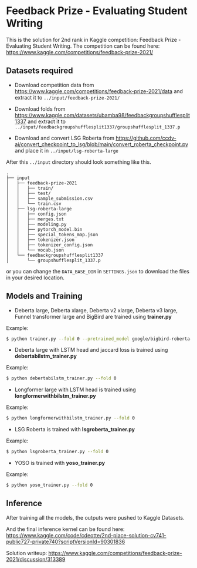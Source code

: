 # Feedback Prize - Evaluating Student Writing

This is the solution for 2nd rank in Kaggle competition: Feedback Prize - Evaluating Student Writing. The competition can be found here: https://www.kaggle.com/competitions/feedback-prize-2021/

## Datasets required

* Download competition data from https://www.kaggle.com/competitions/feedback-prize-2021/data and extract it to ```../input/feedback-prize-2021/```

* Download folds from https://www.kaggle.com/datasets/ubamba98/feedbackgroupshufflesplit1337 and extract it to ```../input/feedbackgroupshufflesplit1337/groupshufflesplit_1337.p```

* Download and convert LSG Roberta from https://github.com/ccdv-ai/convert_checkpoint_to_lsg/blob/main/convert_roberta_checkpoint.py and place it in ```../input/lsg-roberta-large```

After this ```../input``` directory should look something like this.

```
.
├── input
│   ├── feedback-prize-2021
│   │   ├── train/
│   │   ├── test/
│   │   ├── sample_submission.csv
│   │   └── train.csv
│   ├── lsg-roberta-large
│   │   ├── config.json
│   │   ├── merges.txt
│   │   ├── modeling.py
│   │   ├── pytorch_model.bin
│   │   ├── special_tokens_map.json
│   │   ├── tokenizer.json
│   │   ├── tokenizer_config.json
│   │   └── vocab.json
│   └── feedbackgroupshufflesplit1337
│       └── groupshufflesplit_1337.p
```

or you can change the ```DATA_BASE_DIR``` in ```SETTINGS.json``` to download the files in your desired location.

## Models and Training

* Deberta large, Deberta xlarge, Deberta v2 xlarge, Deberta v3 large, Funnel transformer large and BigBird are trained using __trainer.py__

Example: 
```bash
$ python trainer.py --fold 0 --pretrained_model google/bigbird-roberta-large
```

* Deberta large with LSTM head and jaccard loss is trained using __debertabilstm_trainer.py__

Example: 
```bash
$ python debertabilstm_trainer.py --fold 0
```

* Longformer large with LSTM head is trained using __longformerwithbilstm_trainer.py__

Example: 
```bash
$ python longformerwithbilstm_trainer.py --fold 0
```

* LSG Roberta is trained with __lsgroberta_trainer.py__

Example: 
```bash
$ python lsgroberta_trainer.py --fold 0
```

* YOSO is trained with __yoso_trainer.py__

Example: 
```bash
$ python yoso_trainer.py --fold 0
```

## Inference

After training all the models, the outputs were pushed to Kaggle Datasets.

And the final inference kernel can be found here: https://www.kaggle.com/code/cdeotte/2nd-place-solution-cv741-public727-private740?scriptVersionId=90301836


Solution writeup: https://www.kaggle.com/competitions/feedback-prize-2021/discussion/313389
